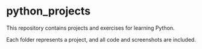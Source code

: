 # python_projects
This repository contains projects and exercises for learning Python.

Each folder represents a project, and all code and screenshots are included.

